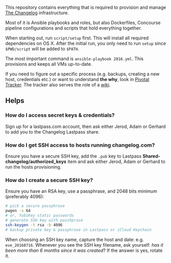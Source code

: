 This repository contains everything that is required to provision and manage [The Changelog](https://2016.changelog.com) infrastructure.

Most of it is Ansible playbooks and roles, but also Dockerfiles, Concourse pipeline configurations and scripts that hold everything together.

When starting out, run `script/setup` first. This will install all required dependencies on OS X. After the initial run, you only need to run `setup` since `$PWD/script` will be added to `$PATH`.

The most important command is `ansible-playbook 2016.yml`. This provisions and keeps all VMs up-to-date.

If you need to figure out a specific process (e.g. backups, creating a new host, credentials etc.) or want to understand **the why**, look in [Pivotal Tracker](https://www.pivotaltracker.com/n/projects/1650121). The tracker also serves the role of a [wiki](https://www.pivotaltracker.com/n/projects/1650121/search?q=label%3A%22wiki%22).

## Helps

### How do I access secret keys & credentials?

Sign up for a lastpass.com account, then ask either Jerod, Adam or Gerhard to add you to the Changelog Lastpass share.

### How do I get SSH access to hosts running changelog.com?

Ensure you have a secure SSH key, add the `.pub` key to Lastpass **Shared-changelog/authorized_keys** item and ask either Jerod, Adam or Gerhard to run the hosts provisioning.

### How do I create a secure SSH key?

Ensure you have an RSA key, use a passphrase, and 2048 bits minimum (preferably 4096):

```sh
# pick a secure passphrase
pwgen -s 64
# or, YubiKey static passwords
# generate SSH key with passhprase
ssh-keygen -t rsa -b 4096
# backup private key & passphrase in Lastpass or iCloud Keychain
```

When choosing an SSH key name, capture the host and date: e.g. `eve_20160716`. Whenever you see the SSH key filename, ask yourself: _has it been more than 6 months since it was created_? If the answer is yes, rotate it.
